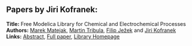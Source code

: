 <h2>Papers by Jiri Kofranek:</h2>
<p>
<b>Title:</b> Free Modelica Library for Chemical and Electrochemical Processes<br />
<b>Authors:</b> <a href="../authors/author_191.html">Marek Matejak</a>, <a href="../authors/author_313.html">Martin Tribula</a>, <a href="../authors/author_149.html">Filip Ježek</a> and <a href="../authors/author_162.html">Jiri Kofranek</a><br />
<b>Links:</b> <a href="../abstracts/abstract_38.pdf">Abstract</a>, <a href="../submissions/ecp15118359_MatejakTribulaJezekKofranek.pdf">Full paper</a>, <a href="https://github.com/MarekMatejak/Chemical">Library Homepage</a>
</p>